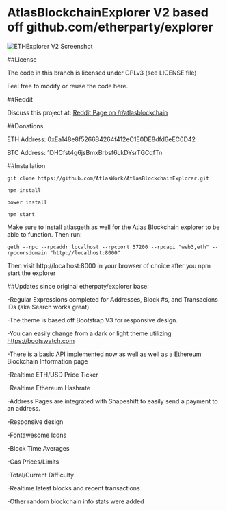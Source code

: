 # AtlasBlockchainExplorer V2 based off github.com/etherparty/explorer

![ETHExplorer V2 Screenshot](http://i.imgur.com/wgROAS9.png)

##License

The code in this branch is licensed under GPLv3 (see LICENSE file)

Feel free to modify or reuse the code here.

##Reddit

Discuss this project at: [Reddit Page on /r/atlasblockchain](https://www.reddit.com/r/atlasblockchain/)

##Donations

ETH Address: 0xEa148e8f5266B4264f412eC1E0DE8dfd6eEC0D42

BTC Address: 1DHCfst4g6jsBmxBrbsf6LkDYsrTGCqfTn

##Installation

`git clone https://github.com/AtlasWork/AtlasBlockchainExplorer.git`

`npm install`

`bower install`

`npm start`

Make sure to install atlasgeth as well for the Atlas Blockchain explorer to be able to function. Then run:

`geth --rpc --rpcaddr localhost --rpcport 57200 --rpcapi "web3,eth" --rpccorsdomain "http://localhost:8000"`

Then visit http://localhost:8000 in your browser of choice after you npm start the explorer

##Updates since original etherpaty/explorer base:

-Regular Expressions completed for Addresses, Block #s, and Transacions IDs (aka Search works great)

-The theme is based off Bootstrap V3 for responsive design.

-You can easily change from a dark or light theme utilizing https://bootswatch.com

-There is a basic API implemented now as well as well as a Ethereum Blockchain Information page

-Realtime ETH/USD Price Ticker

-Realtime Ethereum Hashrate

-Address Pages are integrated with Shapeshift to easily send a payment to an address.

-Responsive design

-Fontawesome Icons

-Block Time Averages

-Gas Prices/Limits

-Total/Current Difficulty

-Realtime latest blocks and recent transactions

-Other random blockchain info stats were added
